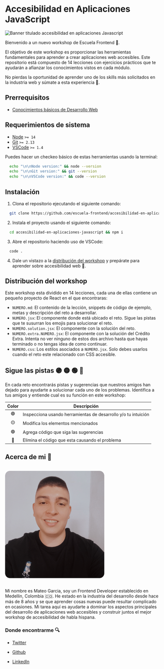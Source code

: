 # Accesibilidad en Aplicaciones JavaScript

![Banner titulado accesibilidad en aplicaciones Javascript](./assets/banner.svg)

Bienvenido a un nuevo workshop de Escuela Frontend 👋.

El objetivo de este workshop es proporcionar las herramientas fundamentales para aprender a crear aplicaciones web accesibles. Este repositorio está compuesto de 14 lecciones con ejercicios prácticos que te ayudarán a afianzar los conocimientos vistos en cada módulo.

No pierdas la oportunidad de aprender uno de los skills más solicitados en la industria web y súmate a esta experiencia 💪.

## Prerrequisitos

- [Conocimientos básicos de Desarrollo Web](https://blog.teo-garcia.dev/que-demonios-es-desarrollo-web)

## Requerimientos de sistema

- [Node](https://nodejs.org/) `>= 14`
- [Git](https://git-scm.com/) `>= 2.13`
- [VSCode](https://code.visualstudio.com/) `>= 1.4`

Puedes hacer un checkeo básico de estas herramientas usando la terminal:

```bash
  echo "\n\nNode version:" && node --version
  echo "\n\nGit version:" && git --version
  echo "\n\nVSCode version:" && code --version
```

## Instalación

1. Clona el repositorio ejecutando el siguiente comando:

```bash
  git clone https://github.com/escuela-frontend/accesibilidad-en-aplicaciones-javascript
```

2. Instala el proyecto usando el siguiente comando:

```bash
  cd accesibilidad-en-aplicaciones-javascript && npm i
```

3. Abre el repositorio haciendo uso de VSCode:

```bash
  code .
```

4. Dale un vistazo a la [distribución del workshop](#distribución-del-workshop) y prepárate para aprender sobre accesibilidad web 🤘.

## Distribución del workshop

Este workshop esta dividido en 14 lecciones, cada una de ellas contiene un pequeño proyecto de React en el que encontraras:

- `NUMERO.md`: El contenido de la lección, snippets de código de ejemplo, metas y descripción del reto a desarrollar.
- `NUMERO.jsx`: El componente donde está ubicado el reto. Sigue las pistas que te susurran los emojis para solucionar el reto.
- `NUMERO.solution.jsx`: El componente con la solución del reto.
- `NUMERO.extra.NUMERO.jsx`: El componente con la solución del Crédito Extra. Intenta no ver ninguno de estos dos archivo hasta que hayas terminado o no tengas idea de como continuar.
- `NUMERO.css`: Los estilos asociados a `NUMERO.jsx`. Solo debes usarlos cuando el reto este relacionado con CSS accesible.

## Sigue las pistas 🟣 🟡 🟢 🔴

En cada reto encontrarás pistas y sugerencias que nuestros amigos han dejado para ayudarte a solucionar cada uno de los problemas. Identifica a tus amigos y entiende cual es su función en este workshop:

| **Color** | **Descripción**                                                |
| :-------: | -------------------------------------------------------------- |
|    🟣     | Inspecciona usando herramientas de desarrollo y/o tu intuición |
|    🟡     | Modifica los elementos mencionados                             |
|    🟢     | Agrega código que siga las sugerencias                         |
|    🔴     | Elimina el código que esta causando el problema                |

## Acerca de mi 👋

<img src="./assets/author.png" width="325" height="350" alt="Foto de mi sonriendo" style="margin: 16px 0;" />

Mi nombre es Mateo Garcia, soy un Frontend Developer establecido en Medellin, Colombia 🇨🇴. He estado en la industria del desarrollo desde hace más de 8 años y se que aprender cosas nuevas puede resultar complicado en ocasiones. Mi tarea aquí es ayudarte a dominar los aspectos principales del desarrollo de aplicaciones web accesibles y construir juntos el mejor workshop de accesibilidad de habla hispana.

### Donde encontrarme 🔍

- [Twitter](https://twitter.com/_teo_garcia)

- [Github](https://github.com/teo-garcia)

- [LinkedIn](https://www.linkedin.com/in/teogarcia0)
